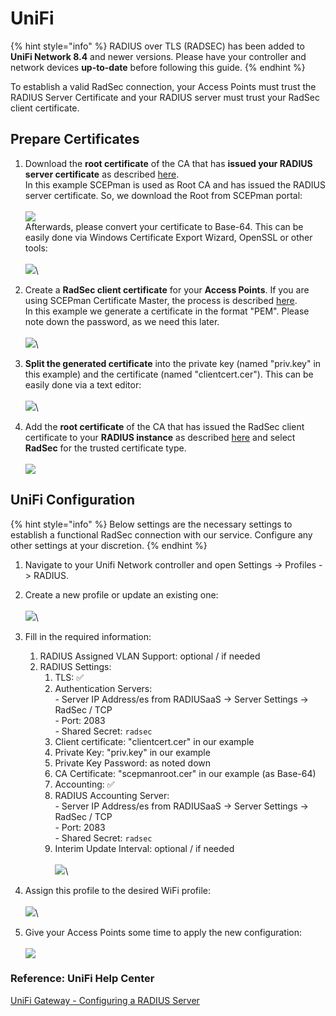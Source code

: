 # UniFi

{% hint style="info" %}
RADIUS over TLS (RADSEC) has been added to **UniFi Network 8.4** and newer versions. Please have your controller and network devices **up-to-date** before following this guide.
{% endhint %}

To establish a valid RadSec connection, your Access Points must trust the RADIUS Server Certificate and your RADIUS server must trust your RadSec client certificate.

## Prepare Certificates

1. Download the **root certificate** of the CA that has **issued your RADIUS server certificate** as described [here](../../../admin-portal/settings/settings-server.md#download).\
   In this example SCEPman is used as Root CA and has issued the RADIUS server certificate. So, we download the Root from SCEPman portal:\
   \
   ![](<../../../.gitbook/assets/image (1).png>)\
   Afterwards, please convert your certificate to Base-64. This can be easily done via Windows Certificate Export Wizard, OpenSSL or other tools:\
   \
   ![](<../../../.gitbook/assets/image (5).png>)\

2. Create a **RadSec client certificate** for your **Access Points**. If you are using SCEPman Certificate Master, the process is described [here](https://docs.scepman.com/certificate-deployment/certificate-master/client-certificate-pkcs-12).\
   In this example we generate a certificate in the format "PEM". Please note down the password, as we need this later.\
   \
   ![](<../../../.gitbook/assets/image (2).png>)\

3. **Split the generated certificate** into the private key (named "priv.key" in this example) and the certificate (named "clientcert.cer"). This can be easily done via a text editor:\
   \
   ![](<../../../.gitbook/assets/image (4).png>)\

4. Add the **root certificate** of the CA that has issued the RadSec client certificate to your **RADIUS instance** as described [here](../../../admin-portal/settings/trusted-roots.md#add) and select **RadSec** for the trusted certificate type.\
   \
   ![](<../../../.gitbook/assets/image (3).png>)

## UniFi Configuration

{% hint style="info" %}
Below settings are the necessary settings to establish a functional RadSec connection with our service. Configure any other settings at your discretion.
{% endhint %}

1. Navigate to your Unifi Network controller and open Settings -> Profiles -> RADIUS.
2. Create a new profile or update an existing one:\
   \
   ![](<../../../.gitbook/assets/image (6).png>)\

3. Fill in the required information:
   1. RADIUS Assigned VLAN Support: optional / if needed
   2. RADIUS Settings:
      1. TLS: ✅
      2. Authentication Servers:\
         \- Server IP Address/es from RADIUSaaS -> Server Settings -> RadSec / TCP\
         \- Port: 2083\
         \- Shared Secret: `radsec`
      3. Client certificate: "clientcert.cer" in our example
      4. Private Key: "priv.key" in our example
      5. Private Key Password: as noted down
      6. CA Certificate: "scepmanroot.cer" in our example (as Base-64)
      7. Accounting: ✅
      8. RADIUS Accounting Server:\
         \- Server IP Address/es from RADIUSaaS -> Server Settings -> RadSec / TCP\
         \- Port: 2083\
         \- Shared Secret: `radsec`
      9. Interim Update Interval: optional / if needed\
         \
         ![](<../../../.gitbook/assets/image (7).png>)\

4. Assign this profile to the desired WiFi profile:\
   \
   ![](<../../../.gitbook/assets/image (8).png>)\

5. Give your Access Points some time to apply the new configuration:\
   \
   ![](<../../../.gitbook/assets/image (9).png>)

### Reference: UniFi Help Center

[UniFi Gateway - Configuring a RADIUS Server](https://help.ui.com/hc/en-us/articles/360015268353-UniFi-Gateway-Configuring-a-RADIUS-Server)
